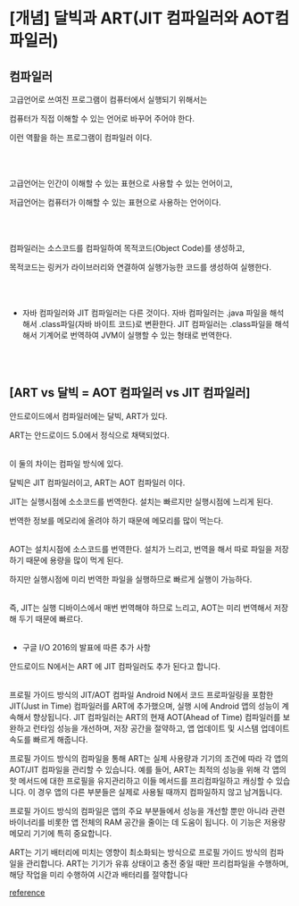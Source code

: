 # [개념] 달빅과 ART(JIT 컴파일러와 AOT컴파일러)

## 컴파일러

고급언어로 쓰여진 프로그램이 컴퓨터에서 실행되기 위해서는 

컴퓨터가 직접 이해할 수 있는 언어로 바꾸어 주어야 한다. 

이런 역활을 하는 프로그램이 컴파일러 이다. 

<br/>
<br/>

고급언어는 인간이 이해할 수 있는 표현으로 사용할 수 있는 언어이고, 

저급언어는 컴퓨터가 이해할 수 있는 표현으로 사용하는 언어이다. 

<br/>
<br/>


컴파일러는 소스코드를 컴파일하여 목적코드(Object Code)를 생성하고,

목적코드는 링커가 라이브러리와 연결하여 실행가능한 코드를 생성하여 실행한다. 

<br/>
<br/>


* 자바 컴파일러와 JIT 컴파일러는 다른 것이다. 자바 컴파일러는 .java 파일을 해석해서 .class파일(자바 바이트 코드)로 변환한다. JIT 컴파일러는 .class파일을 해석해서 기계어로 번역하여 JVM이 실행할 수 있는 형태로 번역한다.


<br/>
<br/>



## [ART vs 달빅 = AOT 컴파일러 vs JIT 컴파일러]

안드로이드에서 컴파일러에는 달빅, ART가 있다. 

ART는 안드로이드 5.0에서 정식으로 채택되었다. 
<br/>
<br/>



이 둘의 차이는 컴파일 방식에 있다. 

달빅은 JIT 컴파일러이고, ART는 AOT 컴파일러 이다. 

JIT는 실행시점에 소소코드를 번역한다. 설치는 빠르지만 실행시점에 느리게 된다.

번역한 정보를 메모리에 올려야 하기 때문에 메모리를 많이 먹는다. 
<br/>
<br/>



AOT는 설치시점에 소스코드를 번역한다. 설치가 느리고, 번역을 해서 따로 파일을 저장하기 때문에 용량을 많이 먹게 된다. 

하지만 실행시점에 미리 번역한 파일을 실행하므로 빠르게 실행이 가능하다. 
<br/>
<br/>



즉, JIT는 실행 디바이스에서 매번 번역해야 하므로 느리고, AOT는 미리 번역해서 저장해 두기 때문에 빠르다.
<br/>
<br/>





* 구글 I/O 2016의 발표에 따른 추가 사항

안드로이드 N에서는 ART 에 JIT 컴파일러도 추가 된다고 합니다.
<br/>
<br/>



프로필 가이드 방식의 JIT/AOT 컴파일
Android N에서 코드 프로파일링을 포함한 JIT(Just in Time) 컴파일러를 ART에 추가했으며, 실행 시에 Android 앱의 성능이 계속해서 향상됩니다. JIT 컴파일러는 ART의 현재 AOT(Ahead of Time) 컴파일러를 보완하고 런타임 성능을 개선하며, 저장 공간을 절약하고, 앱 업데이트 및 시스템 업데이트 속도를 빠르게 해줍니다.

프로필 가이드 방식의 컴파일을 통해 ART는 실제 사용량과 기기의 조건에 따라 각 앱의 AOT/JIT 컴파일을 관리할 수 있습니다. 예를 들어, ART는 최적의 성능을 위해 각 앱의 핫 메서드에 대한 프로필을 유지관리하고 이들 메서드를 프리컴파일하고 캐싱할 수 있습니다. 이 경우 앱의 다른 부분들은 실제로 사용될 때까지 컴파일하지 않고 남겨둡니다.

프로필 가이드 방식의 컴파일은 앱의 주요 부분들에서 성능을 개선할 뿐만 아니라 관련 바이너리를 비롯한 앱 전체의 RAM 공간을 줄이는 데 도움이 됩니다. 이 기능은 저용량 메모리 기기에 특히 중요합니다.

ART는 기기 배터리에 미치는 영향이 최소화되는 방식으로 프로필 가이드 방식의 컴파일을 관리합니다. ART는 기기가 유휴 상태이고 충전 중일 때만 프리컴파일을 수행하며, 해당 작업을 미리 수행하여 시간과 배터리를 절약합니다


[reference](https://118k.tistory.com/250)